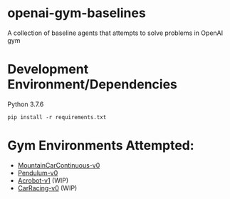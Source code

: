 # openai-gym-baselines
A collection of baseline agents that attempts to solve problems in OpenAI gym



# Development Environment/Dependencies
Python 3.7.6

`pip install -r requirements.txt`


# Gym Environments Attempted:

- [MountainCarContinuous-v0](https://gym.openai.com/envs/MountainCarContinuous-v0/)
- [Pendulum-v0](https://gym.openai.com/envs/Pendulum-v0/)
- [Acrobot-v1](https://gym.openai.com/envs/Acrobot-v1/) (WIP)
- [CarRacing-v0](https://gym.openai.com/envs/CarRacing-v0/) (WIP)
